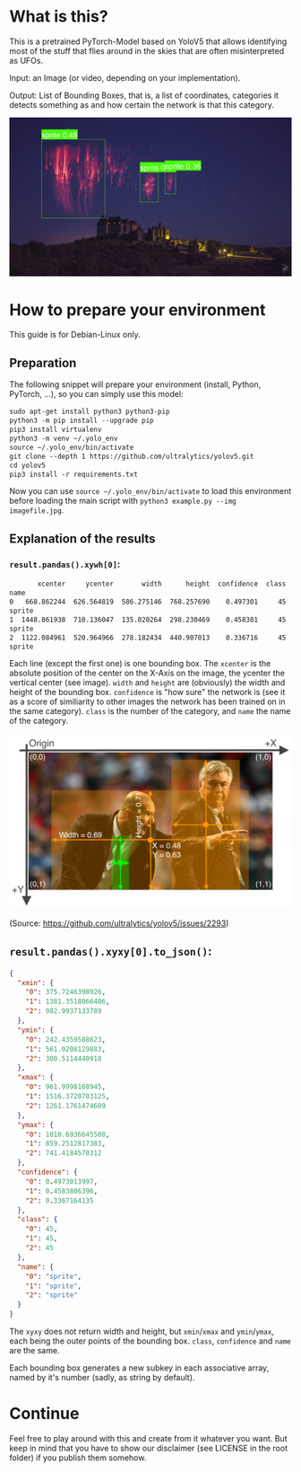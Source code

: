# What is this?

This is a pretrained PyTorch-Model based on YoloV5 that allows identifying most of the stuff that flies around in the skies that are often misinterpreted as UFOs.

Input: an Image (or video, depending on your implementation).

Output: List of Bounding Boxes, that is, a list of coordinates, categories it detects something as and how certain the network is that this category.

![Example](example.jpg)

# How to prepare your environment

This guide is for Debian-Linux only. 

## Preparation

The following snippet will prepare your environment (install, Python, PyTorch, ...), so you can simply use this model:

```console
sudo apt-get install python3 python3-pip 
python3 -m pip install --upgrade pip
pip3 install virtualenv
python3 -m venv ~/.yolo_env
source ~/.yolo_env/bin/activate
git clone --depth 1 https://github.com/ultralytics/yolov5.git
cd yolov5
pip3 install -r requirements.txt
```

Now you can use `source ~/.yolo_env/bin/activate` to load this environment before loading the main script with `python3 example.py --img imagefile.jpg`.

## Explanation of the results

### `result.pandas().xywh[0]`:

```
       xcenter     ycenter       width      height  confidence  class    name
0   668.862244  626.564819  586.275146  768.257690    0.497301     45  sprite
1  1448.861938  710.136047  135.020264  298.230469    0.458381     45  sprite
2  1122.084961  520.964966  278.182434  440.907013    0.336716     45  sprite
```

Each line (except the first one) is one bounding box. The `xcenter` is the absolute position of the center on the X-Axis on the image, the ycenter the vertical center (see image). `width` and `height` are (obviously) the width and height of the bounding box. `confidence` is "how sure" the network is (see it as a score of similiarity to other images the network has been trained on in the same category). `class` is the number of the category, and `name` the name of the category.

![Bounding Box Format](bbox_format.jpg)

(Source: https://github.com/ultralytics/yolov5/issues/2293)

## `result.pandas().xyxy[0].to_json()`:

```json
{
  "xmin": {
    "0": 375.7246398926,
    "1": 1381.3518066406,
    "2": 982.9937133789
  },
  "ymin": {
    "0": 242.4359588623,
    "1": 561.0208129883,
    "2": 300.5114440918
  },
  "xmax": {
    "0": 961.9998168945,
    "1": 1516.3720703125,
    "2": 1261.1761474609
  },
  "ymax": {
    "0": 1010.6936645508,
    "1": 859.2512817383,
    "2": 741.4184570312
  },
  "confidence": {
    "0": 0.4973013997,
    "1": 0.4583806396,
    "2": 0.3367164135
  },
  "class": {
    "0": 45,
    "1": 45,
    "2": 45
  },
  "name": {
    "0": "sprite",
    "1": "sprite",
    "2": "sprite"
  }
}
```

The `xyxy` does not return width and height, but `xmin`/`xmax` and `ymin`/`ymax`, each being the outer points of the bounding box. `class`, `confidence` and `name` are the same.

Each bounding box generates a new subkey in each associative array, named by it's number (sadly, as string by default).

# Continue

Feel free to play around with this and create from it whatever you want. But keep in mind that you have to show our disclaimer (see LICENSE in the root folder) if you publish them somehow.
